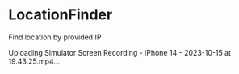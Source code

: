 # LocationFinder
Find location by provided IP


Uploading Simulator Screen Recording - iPhone 14 - 2023-10-15 at 19.43.25.mp4…

